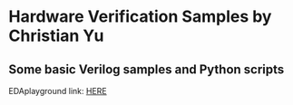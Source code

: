 # Hardware Verification Samples by Christian Yu
## Some basic Verilog samples and Python scripts

EDAplayground link: [HERE](https://www.edaplayground.com/playgrounds/user/53919)